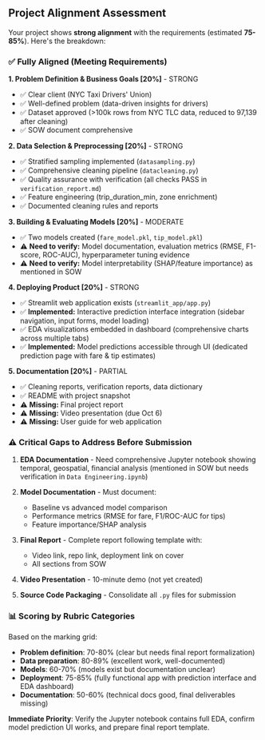 ## Project Alignment Assessment

Your project shows **strong alignment** with the requirements (estimated **75-85%**). Here's the breakdown:

### ✅ **Fully Aligned (Meeting Requirements)**

**1. Problem Definition & Business Goals [20%]** - STRONG
- ✅ Clear client (NYC Taxi Drivers' Union)
- ✅ Well-defined problem (data-driven insights for drivers)
- ✅ Dataset approved (>100k rows from NYC TLC data, reduced to 97,139 after cleaning)
- ✅ SOW document comprehensive

**2. Data Selection & Preprocessing [20%]** - STRONG
- ✅ Stratified sampling implemented (`datasampling.py`)
- ✅ Comprehensive cleaning pipeline (`datacleaning.py`)
- ✅ Quality assurance with verification (all checks PASS in `verification_report.md`)
- ✅ Feature engineering (trip_duration_min, zone enrichment)
- ✅ Documented cleaning rules and reports

**3. Building & Evaluating Models [20%]** - MODERATE
- ✅ Two models created (`fare_model.pkl`, `tip_model.pkl`)
- ⚠️ **Need to verify:** Model documentation, evaluation metrics (RMSE, F1-score, ROC-AUC), hyperparameter tuning evidence
- ⚠️ **Need to verify:** Model interpretability (SHAP/feature importance) as mentioned in SOW

**4. Deploying Product [20%]** - STRONG
- ✅ Streamlit web application exists (`streamlit_app/app.py`)
- ✅ **Implemented:** Interactive prediction interface integration (sidebar navigation, input forms, model loading)
- ✅ EDA visualizations embedded in dashboard (comprehensive charts across multiple tabs)
- ✅ **Implemented:** Model predictions accessible through UI (dedicated prediction page with fare & tip estimates)

**5. Documentation [20%]** - PARTIAL
- ✅ Cleaning reports, verification reports, data dictionary
- ✅ README with project snapshot
- ⚠️ **Missing:** Final project report
- ⚠️ **Missing:** Video presentation (due Oct 6)
- ⚠️ **Missing:** User guide for web application

### ⚠️ **Critical Gaps to Address Before Submission**

1. **EDA Documentation** - Need comprehensive Jupyter notebook showing temporal, geospatial, financial analysis (mentioned in SOW but needs verification in `Data Engineering.ipynb`)

2. **Model Documentation** - Must document:
   - Baseline vs advanced model comparison
   - Performance metrics (RMSE for fare, F1/ROC-AUC for tips)
   - Feature importance/SHAP analysis

3. **Final Report** - Complete report following template with:
   - Video link, repo link, deployment link on cover
   - All sections from SOW

4. **Video Presentation** - 10-minute demo (not yet created)

5. **Source Code Packaging** - Consolidate all `.py` files for submission

### 📊 **Scoring by Rubric Categories**

Based on the marking grid:
- **Problem definition**: 70-80% (clear but needs final report formalization)
- **Data preparation**: 80-89% (excellent work, well-documented)
- **Models**: 60-70% (models exist but documentation unclear)
- **Deployment**: 75-85% (fully functional app with prediction interface and EDA dashboard)
- **Documentation**: 50-60% (technical docs good, final deliverables missing)

**Immediate Priority**: Verify the Jupyter notebook contains full EDA, confirm model prediction UI works, and prepare final report template.
